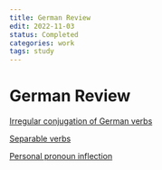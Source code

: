 ```yaml
---
title: German Review
edit: 2022-11-03
status: Completed
categories: work
tags: study
---
```


# German Review

<a href="">Irregular conjugation of German verbs</a>

<a href="">Separable verbs</a>

<a href="">Personal pronoun inflection</a>
